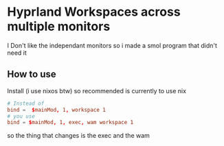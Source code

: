 # Hyprland Workspaces across multiple monitors

I Don't like the independant monitors so i made a smol program that didn't need it
## How to use
Install (i use nixos btw) so recommended is currently to use nix


```conf
# Instead of
bind =  $mainMod, 1, workspace 1
# you use
bind = $mainMod, 1, exec, wam workspace 1
```
so the thing that changes is the exec and the wam
